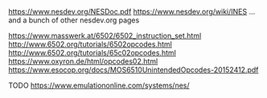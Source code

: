 https://www.nesdev.org/NESDoc.pdf
https://www.nesdev.org/wiki/INES
... and a bunch of other nesdev.org pages

https://www.masswerk.at/6502/6502_instruction_set.html
http://www.6502.org/tutorials/6502opcodes.html
http://www.6502.org/tutorials/65c02opcodes.html
https://www.oxyron.de/html/opcodes02.html
https://www.esocop.org/docs/MOS6510UnintendedOpcodes-20152412.pdf

TODO
https://www.emulationonline.com/systems/nes/